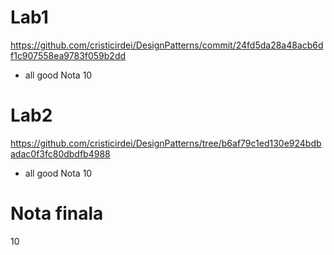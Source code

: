 # Lab1

https://github.com/cristicirdei/DesignPatterns/commit/24fd5da28a48acb6df1c907558ea9783f059b2dd
- all good
Nota 10

# Lab2

https://github.com/cristicirdei/DesignPatterns/tree/b6af79c1ed130e924bdbadac0f3fc80dbdfb4988
- all good
Nota 10

# Nota finala 
10
